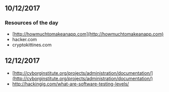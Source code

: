 ## 10/12/2017

### Resources of the day

* [http://howmuchtomakeanapp.com](http://howmuchtomakeanapp.com)
* hacker.com
* cryptokittines.com

## 12/12/2017

* [http://cyborginstitute.org/projects/administration/documentation/](http://cyborginstitute.org/projects/administration/documentation/)
* http://hackingig.com/what-are-software-testing-levels/



